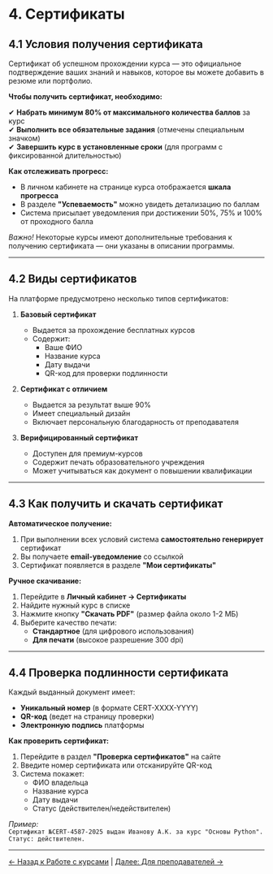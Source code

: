 # 4. Сертификаты  

## 4.1 Условия получения сертификата  

Сертификат об успешном прохождении курса — это официальное подтверждение ваших знаний и навыков, которое вы можете добавить в резюме или портфолио.  

**Чтобы получить сертификат, необходимо:**  

✔ **Набрать минимум 80% от максимального количества баллов** за курс  
✔ **Выполнить все обязательные задания** (отмечены специальным значком)  
✔ **Завершить курс в установленные сроки** (для программ с фиксированной длительностью)  

**Как отслеживать прогресс:**  
- В личном кабинете на странице курса отображается **шкала прогресса**  
- В разделе **"Успеваемость"** можно увидеть детализацию по баллам  
- Система присылает уведомления при достижении 50%, 75% и 100% от проходного балла  

*Важно!* Некоторые курсы имеют дополнительные требования к получению сертификата — они указаны в описании программы.  

---

## 4.2 Виды сертификатов  

На платформе предусмотрено несколько типов сертификатов:  

1. **Базовый сертификат**  
   - Выдается за прохождение бесплатных курсов  
   - Содержит:  
     - Ваше ФИО  
     - Название курса  
     - Дату выдачи  
     - QR-код для проверки подлинности  

2. **Сертификат с отличием**  
   - Выдается за результат выше 90%  
   - Имеет специальный дизайн  
   - Включает персональную благодарность от преподавателя  

3. **Верифицированный сертификат**  
   - Доступен для премиум-курсов  
   - Содержит печать образовательного учреждения  
   - Может учитываться как документ о повышении квалификации  

---

## 4.3 Как получить и скачать сертификат  

**Автоматическое получение:**  
1. При выполнении всех условий система **самостоятельно генерирует** сертификат  
2. Вы получаете **email-уведомление** со ссылкой  
3. Сертификат появляется в разделе **"Мои сертификаты"**  

**Ручное скачивание:**  
1. Перейдите в **Личный кабинет → Сертификаты**  
2. Найдите нужный курс в списке  
3. Нажмите кнопку **"Скачать PDF"** (размер файла около 1-2 МБ)  
4. Выберите качество печати:  
   - **Стандартное** (для цифрового использования)  
   - **Для печати** (высокое разрешение 300 dpi)  

---

## 4.4 Проверка подлинности сертификата  

Каждый выданный документ имеет:  
- **Уникальный номер** (в формате CERT-XXXX-YYYY)  
- **QR-код** (ведет на страницу проверки)  
- **Электронную подпись** платформы  

**Как проверить сертификат:**  
1. Перейдите в раздел **"Проверка сертификатов"** на сайте  
2. Введите номер сертификата или отсканируйте QR-код  
3. Система покажет:  
   - ФИО владельца  
   - Название курса  
   - Дату выдачи  
   - Статус (действителен/недействителен)  

*Пример:*  
`Сертификат №CERT-4587-2025 выдан Иванову А.К. за курс "Основы Python". Статус: действителен.`  

---

[← Назад к Работе с курсами](course.md) | [Далее: Для преподавателей →](teacher.md)  